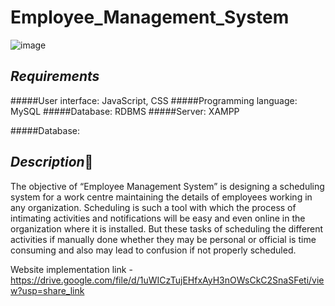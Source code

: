 # Employee_Management_System
![image](https://user-images.githubusercontent.com/85820703/234896343-4c58c3b8-3e03-40c6-b0cf-128ba6cebf77.png)
## ***Requirements***
#####User interface: JavaScript, CSS
#####Programming language: MySQL
#####Database: RDBMS
#####Server: XAMPP

#####Database:

## ***Description***📝
The objective of “Employee Management System” is designing a scheduling system for a work centre maintaining the details of employees working in any organization. Scheduling is such a tool with which the process of intimating activities and notifications will be easy and even online in the organization where it is installed. But these tasks of scheduling the different activities if manually done whether they may be personal or official is time consuming and also may lead to confusion if not properly scheduled.

Website implementation link - https://drive.google.com/file/d/1uWICzTujEHfxAyH3nOWsCkC2SnaSFeti/view?usp=share_link
